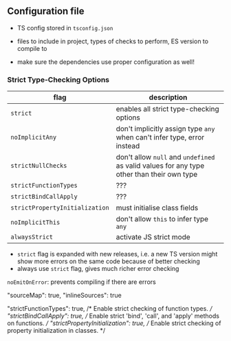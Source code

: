 ## Configuration file

<!-- ToDo: Finish -->

- TS config stored in `tsconfig.json`
- files to include in project, types of checks to perform, ES version to compile to



- make sure the dependencies use proper configuration as well!

### Strict Type-Checking Options

| flag | description |
| ---- | ----------- |
| `strict` | enables all strict type-checking options |
| `noImplicitAny` | don't implicitly assign type `any` when can't infer type, error instead |
| `strictNullChecks` | don't allow `null` and `undefined` as valid values for any type other than their own type |
| `strictFunctionTypes` | ??? |
| `strictBindCallApply` | ??? |
| `strictPropertyInitialization` | must initialise class fields |
| `noImplicitThis` | don't allow `this` to infer type `any` |
| `alwaysStrict` | activate JS strict mode |

- `strict` flag is expanded with new releases, i.e. a new TS version might show more errors on the same code because of better checking
- always use `strict` flag, gives much richer error checking


`noEmitOnError`: prevents compiling if there are errors

"sourceMap": true,
"inlineSources": true

 "strictFunctionTypes": true,           /* Enable strict checking of function types. */
 "strictBindCallApply": true,           /* Enable strict 'bind', 'call', and 'apply' methods on functions. */
 "strictPropertyInitialization": true,  /* Enable strict checking of property initialization in classes. */
